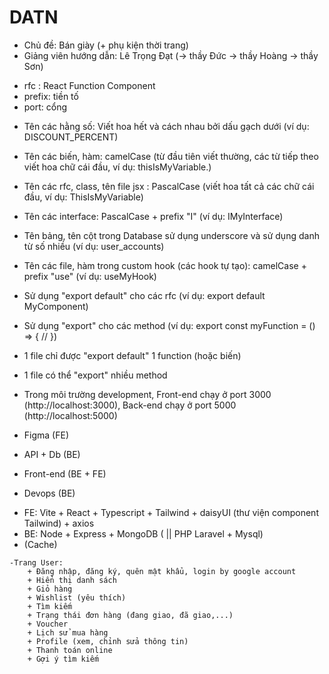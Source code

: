 # DATN
- Chủ đề: Bán giày (+ phụ kiện thời trang)
- Giảng viên hướng dẫn: Lê Trọng Đạt (-> thầy Đức -> thầy Hoàng -> thầy Sơn)

<!--  -->
- rfc : React Function Component
- prefix: tiền tố
- port: cổng

<!-- Quy chuẩn code (cấu trúc thư mục, cách đặt tên, ...) -->
- Tên các hằng số: Viết hoa hết và cách nhau bởi dấu gạch dưới (ví dụ: DISCOUNT_PERCENT)
- Tên các biến, hàm: camelCase (từ đầu tiên viết thường, các từ tiếp theo viết hoa chữ cái đầu, ví dụ: thisIsMyVariable.)
- Tên các rfc, class, tên file jsx : PascalCase (viết hoa tất cả các chữ cái đầu, ví dụ: ThisIsMyVariable)
- Tên các interface: PascalCase + prefix "I" (ví dụ: IMyInterface)
- Tên bảng, tên cột trong Database sử dụng underscore và sử dụng danh từ số nhiều (ví dụ: user_accounts)
- Tên các file, hàm trong custom hook (các hook tự tạo): camelCase + prefix "use" (ví dụ: useMyHook)

- Sử dụng "export default" cho các rfc (ví dụ: export default MyComponent)
- Sử dụng "export" cho các method (ví dụ: export const myFunction = () => { // })
- 1 file chỉ được "export default" 1 function (hoặc biến)
- 1 file có thể "export" nhiều method

- Trong môi trường development, Front-end chạy ở port 3000 (http://localhost:3000), Back-end chạy ở port 5000 (http://localhost:5000)


<!-- Thiết kế giao diện -->
- Figma (FE)


<!-- Coding -->
- API + Db (BE)
- Front-end (BE + FE)

- Devops (BE)


<!-- Công nghệ sử dụng (Lib, Framkework) -->
- FE: Vite + React + Typescript + Tailwind + daisyUI (thư viện component Tailwind) + axios
- BE: Node + Express + MongoDB ( || PHP Laravel + Mysql)
- (Cache)


<!-- Tính năng: -->
    -Trang User:
        + Đăng nhập, đăng ký, quên mật khẩu, login by google account
        + Hiển thị danh sách
        + Giỏ hàng
        + Wishlist (yêu thích)
        + Tìm kiếm
        + Trạng thái đơn hàng (đang giao, đã giao,...)
        + Voucher
        + Lịch sử mua hàng
        + Profile (xem, chỉnh sửa thông tin)
        + Thanh toán online
        + Gợi ý tìm kiếm

